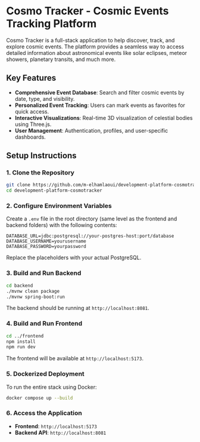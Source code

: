 # Cosmo Tracker - Cosmic Events Tracking Platform

Cosmo Tracker is a full-stack application to help discover, track, and explore cosmic events. The platform provides a seamless way to access detailed information about astronomical events like solar eclipses, meteor showers, planetary transits, and much more.

## Key Features
- **Comprehensive Event Database**: Search and filter cosmic events by date, type, and visibility.
- **Personalized Event Tracking**: Users can mark events as favorites for quick access.
- **Interactive Visualizations**: Real-time 3D visualization of celestial bodies using Three.js.
- **User Management**: Authentication, profiles, and user-specific dashboards.

## Setup Instructions
### 1. Clone the Repository
```bash
git clone https://github.com/m-elhamlaoui/development-platform-cosmotracker.git
cd development-platform-cosmotracker
```

### 2. Configure Environment Variables
Create a `.env` file in the root directory (same level as the frontend and backend folders) with the following contents:
```env
DATABASE_URL=jdbc:postgresql://your-postgres-host:port/database
DATABASE_USERNAME=yourusername
DATABASE_PASSWORD=yourpassword
```
Replace the placeholders with your actual PostgreSQL.

### 3. Build and Run Backend
```bash
cd backend
./mvnw clean package
./mvnw spring-boot:run
```
The backend should be running at `http://localhost:8081`.

### 4. Build and Run Frontend
```bash
cd ../frontend
npm install
npm run dev
```
The frontend will be available at `http://localhost:5173`.

### 5. Dockerized Deployment
To run the entire stack using Docker:
```bash
docker compose up --build
```

### 6. Access the Application
- **Frontend**: `http://localhost:5173`
- **Backend API**: `http://localhost:8081`
